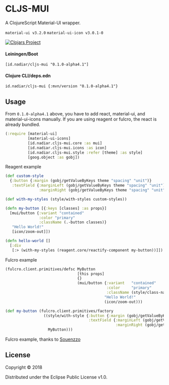 # CLJS-MUI

A ClojureScript Material-UI wrapper.

`material-ui v3.2.0`
`material-ui-icon v3.0.1-0`

[![Clojars Project](https://img.shields.io/clojars/v/id.nadiar/cljs-mui.svg)](https://clojars.org/id.nadiar/cljs-mui)


#### Leiningen/Boot
```
[id.nadiar/cljs-mui "0.1.0-alpha4.1"]
```
#### Clojure CLI/deps.edn
```
id.nadiar/cljs-mui {:mvn/version "0.1.0-alpha4.1"}
```

## Usage

From `0.1.0-alpha4.1` above, you have to add react, material-ui, and material-ui-icons manually. If you are using reagent or fulcro, the react is already bundled.

```Clojure
(:require [material-ui]
          [material-ui-icons]
          [id.nadiar.cljs-mui.core :as mui]
          [id.nadiar.cljs-mui.icons :as icon]
          [id.nadiar.cljs-mui.style :refer [theme] :as style]
          [goog.object :as gobj])
```

Reagent example

```Clojure
(def custom-style
  {:button {:margin (gobj/getValueByKeys theme "spacing" "unit")}
   :textField {:marginLeft (gobj/getValueByKeys theme "spacing" "unit")
               :marginRight (gobj/getValueByKeys theme "spacing" "unit")}})

(def with-my-styles (style/with-styles custom-styles))                

(defn my-button [{:keys [classes] :as props}]
  [mui/button {:variant "contained"
               :color "primary"
               :className (.-button classes)}
   "Hello World!"
   [icon/zoom-out]])

(defn hello-world []
  [:div
   [:> (with-my-styles (reagent.core/reactify-component my-button))]])                
```

Fulcro example

```Clojure
(fulcro.client.primitives/defsc MyButton
                                [this props]
                                {}
                                (mui/button {:variant   "contained"
                                             :color     "primary"
                                             :className (style/class-name this :button)}
                                            "Hello World!"
                                            (icon/zoom-out)))

(def my-button (fulcro.client.primitives/factory
                 ((style/with-style {:button {:margin (gobj/getValueByKeys theme "spacing" "unit")}
                                     :textField {:marginLeft (gobj/getValueByKeys theme "spacing" "unit")
                                                 :marginRight (gobj/getValueByKeys theme "spacing" "unit")}})
                   MyButton)))  
```

Fulcro example, thanks to [Souenzzo](https://gist.github.com/souenzzo/7f376efca955660e6221bca7827164ba)

## License

Copyright © 2018

Distributed under the Eclipse Public License v1.0.
